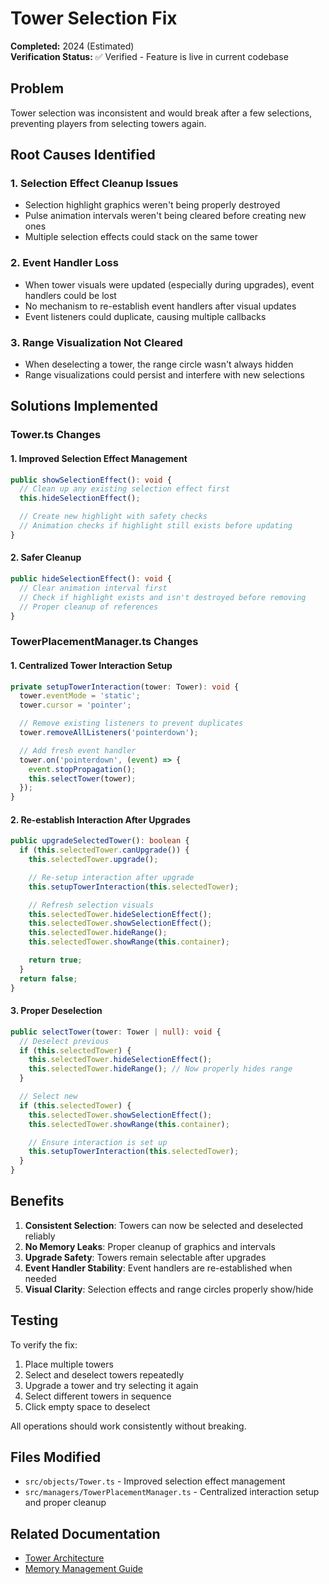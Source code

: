 # Tower Selection Fix

**Completed:** 2024 (Estimated)  
**Verification Status:** ✅ Verified - Feature is live in current codebase

## Problem

Tower selection was inconsistent and would break after a few selections, preventing players from selecting towers again.

## Root Causes Identified

### 1. Selection Effect Cleanup Issues

- Selection highlight graphics weren't being properly destroyed
- Pulse animation intervals weren't being cleared before creating new ones
- Multiple selection effects could stack on the same tower

### 2. Event Handler Loss

- When tower visuals were updated (especially during upgrades), event handlers could be lost
- No mechanism to re-establish event handlers after visual updates
- Event listeners could duplicate, causing multiple callbacks

### 3. Range Visualization Not Cleared

- When deselecting a tower, the range circle wasn't always hidden
- Range visualizations could persist and interfere with new selections

## Solutions Implemented

### Tower.ts Changes

#### 1. Improved Selection Effect Management

```typescript
public showSelectionEffect(): void {
  // Clean up any existing selection effect first
  this.hideSelectionEffect();

  // Create new highlight with safety checks
  // Animation checks if highlight still exists before updating
}
```

#### 2. Safer Cleanup

```typescript
public hideSelectionEffect(): void {
  // Clear animation interval first
  // Check if highlight exists and isn't destroyed before removing
  // Proper cleanup of references
}
```

### TowerPlacementManager.ts Changes

#### 1. Centralized Tower Interaction Setup

```typescript
private setupTowerInteraction(tower: Tower): void {
  tower.eventMode = 'static';
  tower.cursor = 'pointer';

  // Remove existing listeners to prevent duplicates
  tower.removeAllListeners('pointerdown');

  // Add fresh event handler
  tower.on('pointerdown', (event) => {
    event.stopPropagation();
    this.selectTower(tower);
  });
}
```

#### 2. Re-establish Interaction After Upgrades

```typescript
public upgradeSelectedTower(): boolean {
  if (this.selectedTower.canUpgrade()) {
    this.selectedTower.upgrade();

    // Re-setup interaction after upgrade
    this.setupTowerInteraction(this.selectedTower);

    // Refresh selection visuals
    this.selectedTower.hideSelectionEffect();
    this.selectedTower.showSelectionEffect();
    this.selectedTower.hideRange();
    this.selectedTower.showRange(this.container);

    return true;
  }
  return false;
}
```

#### 3. Proper Deselection

```typescript
public selectTower(tower: Tower | null): void {
  // Deselect previous
  if (this.selectedTower) {
    this.selectedTower.hideSelectionEffect();
    this.selectedTower.hideRange(); // Now properly hides range
  }

  // Select new
  if (this.selectedTower) {
    this.selectedTower.showSelectionEffect();
    this.selectedTower.showRange(this.container);

    // Ensure interaction is set up
    this.setupTowerInteraction(this.selectedTower);
  }
}
```

## Benefits

1. **Consistent Selection**: Towers can now be selected and deselected reliably
2. **No Memory Leaks**: Proper cleanup of graphics and intervals
3. **Upgrade Safety**: Towers remain selectable after upgrades
4. **Event Handler Stability**: Event handlers are re-established when needed
5. **Visual Clarity**: Selection effects and range circles properly show/hide

## Testing

To verify the fix:

1. Place multiple towers
2. Select and deselect towers repeatedly
3. Upgrade a tower and try selecting it again
4. Select different towers in sequence
5. Click empty space to deselect

All operations should work consistently without breaking.

## Files Modified

- `src/objects/Tower.ts` - Improved selection effect management
- `src/managers/TowerPlacementManager.ts` - Centralized interaction setup and proper cleanup

## Related Documentation

- [Tower Architecture](../../Features/Towers/README.md)
- [Memory Management Guide](../../Core_Systems/Memory_Management/README.md)
